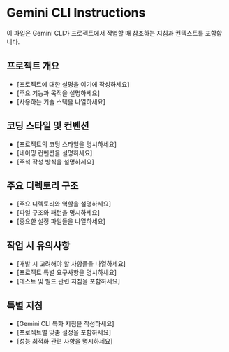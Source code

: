 # Gemini CLI Instructions

이 파일은 Gemini CLI가 프로젝트에서 작업할 때 참조하는 지침과 컨텍스트를 포함합니다.

## 프로젝트 개요
- [프로젝트에 대한 설명을 여기에 작성하세요]
- [주요 기능과 목적을 설명하세요]
- [사용하는 기술 스택을 나열하세요]

## 코딩 스타일 및 컨벤션
- [프로젝트의 코딩 스타일을 명시하세요]
- [네이밍 컨벤션을 설명하세요]
- [주석 작성 방식을 설명하세요]

## 주요 디렉토리 구조
- [주요 디렉토리와 역할을 설명하세요]
- [파일 구조와 패턴을 명시하세요]
- [중요한 설정 파일들을 나열하세요]

## 작업 시 유의사항
- [개발 시 고려해야 할 사항들을 나열하세요]
- [프로젝트 특별 요구사항을 명시하세요]
- [테스트 및 빌드 관련 지침을 포함하세요]

## 특별 지침
- [Gemini CLI 특화 지침을 작성하세요]
- [프로젝트별 맞춤 설정을 포함하세요]
- [성능 최적화 관련 사항을 명시하세요]